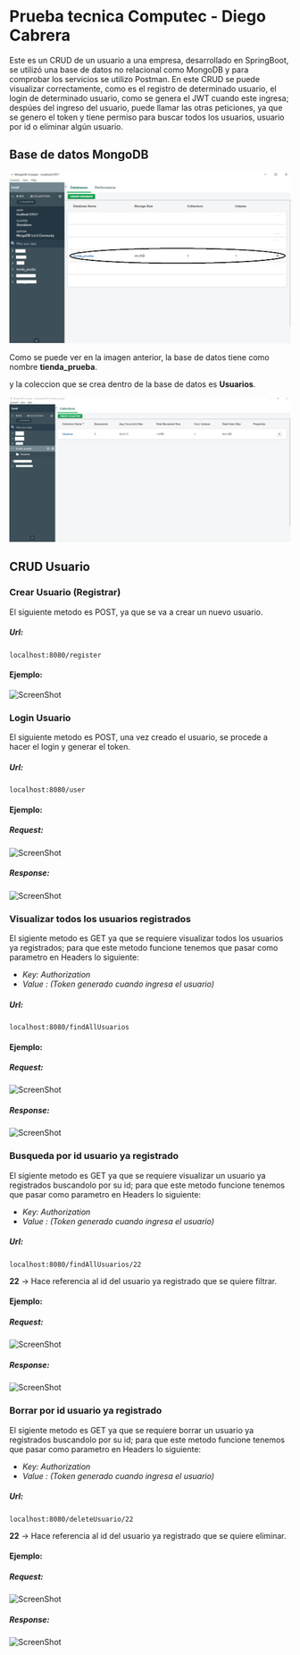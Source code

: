 # Prueba tecnica Computec - Diego Cabrera

Este es un CRUD de un usuario a una empresa, desarrollado en SpringBoot, se utilizó una base de datos no relacional como MongoDB y para comprobar los servicios se utilizo Postman.
En este CRUD se puede visualizar correctamente, como es el registro de determinado usuario, el login de determinado usuario, como se genera el JWT cuando este ingresa; despúes
del ingreso del usuario, puede llamar las otras peticiones, ya que se genero el token y tiene permiso para buscar todos los usuarios, usuario por id o eliminar algún usuario.

## Base de datos MongoDB

![ScreenShot](/images_README/DB.png)

Como se puede ver en la imagen anterior, la base de datos tiene como nombre **tienda_prueba**.

y la coleccion que se crea dentro de la base de datos es **Usuarios**.

![ScreenShot](/images_README/Collection.png)

## CRUD Usuario
### Crear Usuario (Registrar)

El siguiente metodo es POST, ya que se va a crear un nuevo usuario.

 ##### Url:

```
localhost:8080/register
```
 #### Ejemplo:
 
 ![ScreenShot](https://github.com/diego1193/prueba_tecnica/blob/main/images_README/register_request.JPG)
 
 
 ### Login Usuario
 
 El siguiente metodo es POST, una vez creado el usuario, se procede a hacer el login y generar el token.
 
 ##### Url:
 
 ```
localhost:8080/user
```

#### Ejemplo:
##### Request:

![ScreenShot](https://github.com/diego1193/prueba_tecnica/blob/main/images_README/login_request.JPG)

##### Response:

![ScreenShot](https://github.com/diego1193/prueba_tecnica/blob/main/images_README/login_response.JPG)

### Visualizar todos los usuarios registrados

El sigiente metodo es GET ya que se requiere visualizar todos los usuarios ya registrados; para que este metodo funcione tenemos que pasar como parametro en Headers lo siguiente:
 
* _Key: Authorization_
* _Value : (Token generado cuando ingresa el usuario)_

 ##### Url:
 
```
localhost:8080/findAllUsuarios
```
#### Ejemplo:
##### Request:

![ScreenShot](https://github.com/diego1193/prueba_tecnica/blob/main/images_README/find_all_user_request.JPG)

##### Response:

![ScreenShot](https://github.com/diego1193/prueba_tecnica/blob/main/images_README/find_all_user_response.JPG)

### Busqueda por id usuario ya registrado

El sigiente metodo es GET ya que se requiere visualizar un usuario ya registrados buscandolo por su id; para que este metodo funcione tenemos que pasar como parametro en Headers lo siguiente:
 
* _Key: Authorization_
* _Value : (Token generado cuando ingresa el usuario)_

 ##### Url:
 
```
localhost:8080/findAllUsuarios/22
```
**22** -> Hace referencia al id del usuario ya registrado que se quiere filtrar.

#### Ejemplo:
##### Request:

![ScreenShot](https://github.com/diego1193/prueba_tecnica/blob/main/images_README/find_user_by_id%20request.JPG)

##### Response:

![ScreenShot](https://github.com/diego1193/prueba_tecnica/blob/main/images_README/find_user_by_id%20response.JPG)

### Borrar por id usuario ya registrado

El sigiente metodo es GET ya que se requiere borrar un usuario ya registrados buscandolo por su id; para que este metodo funcione tenemos que pasar como parametro en Headers lo siguiente:
 
* _Key: Authorization_
* _Value : (Token generado cuando ingresa el usuario)_

 ##### Url:
 
```
localhost:8080/deleteUsuario/22
```
**22** -> Hace referencia al id del usuario ya registrado que se quiere eliminar.

#### Ejemplo:
##### Request:

![ScreenShot](https://github.com/diego1193/prueba_tecnica/blob/main/images_README/delete_user_by_id_request.JPG)

##### Response:

![ScreenShot](https://github.com/diego1193/prueba_tecnica/blob/main/images_README/delete_user_by_id_response.JPG)
